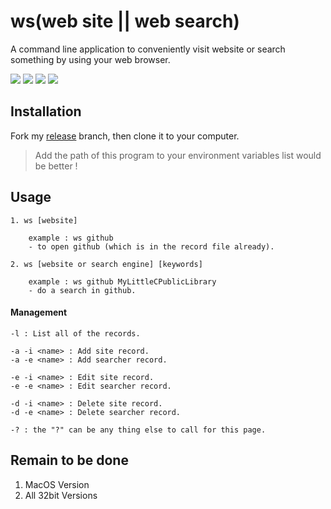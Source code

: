 # ws(web site || web search)
A command line application to conveniently visit website or search something by using your web browser.

![](https://img.shields.io/badge/Windows-Yes-blue.svg)
![](https://img.shields.io/badge/Linux-Yes-blue.svg)
![](https://img.shields.io/badge/MacOS-No-red.svg)
![](https://img.shields.io/badge/MakeAvailable-Yes-green.svg)

## Installation
Fork my [release](https://github.com/joenahm/ws/tree/release) branch, then clone it to your computer.

> Add the path of this program to your environment variables list would be better !

## Usage
```
1. ws [website]

	example : ws github
	- to open github (which is in the record file already).

2. ws [website or search engine] [keywords]

	example : ws github MyLittleCPublicLibrary
	- do a search in github.
```
#### Management
```
-l : List all of the records.

-a -i <name> : Add site record.
-a -e <name> : Add searcher record.

-e -i <name> : Edit site record.
-e -e <name> : Edit searcher record.

-d -i <name> : Delete site record.
-d -e <name> : Delete searcher record.

-? : the "?" can be any thing else to call for this page.
```

## Remain to be done

1. MacOS Version
2. All 32bit Versions
